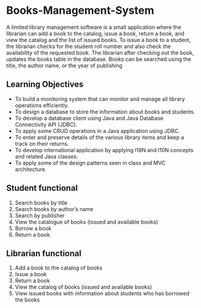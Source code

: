 # Books-Management-System
A limited library management software is a small application where the librarian can add a book to the catalog, issue a book, return a book, and view the catalog and the list of issued books. To issue a book to a student, the librarian checks for the student roll number and also check the availability of the requested book. The librarian after checking out the book, updates the books table in the database. Books can be searched using the title, the author name, or the year of publishing
## Learning Objectives
* To build a monitoring system that can monitor and manage all library operations efficiently.
* To design a database to store the information about books and students.
* To develop a database client using Java and Java Database Connectivity API (JDBC). 
* To apply some CRUD operations in a Java application using JDBC.
* To enter and preserve details of the various library items and keep a track on their returns.
* To develop international application by applying I18N and I10N concepts and related Java classes.
* To apply some of the design patterns seen in class and MVC architecture.
## Student functional
1.	Search books by title
2.	Search books by author’s name
3.	Search by publisher
4.	View the catalogue of books (issued and available books)
5.	Borrow a book
6.	Return a book
## Librarian functional
1.	Add a book to the catalog of books
2.	Issue a book
3.	Return a book
4.	View the catalog of books (issued and available books)
5.	View issued books with information about students who has borrowed the books

